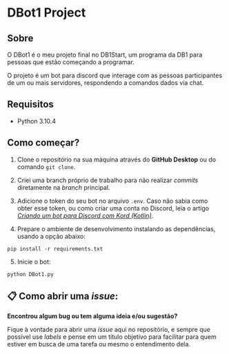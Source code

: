 # DBot1 Project

## Sobre

O DBot1 é o meu projeto final no DB1Start, um programa da DB1 para pessoas que estão começando a programar.

O projeto é um bot para discord que interage com as pessoas participantes de um ou mais servidores, respondendo a comandos dados via chat.
## Requisitos

- Python 3.10.4

## Como começar?

1. Clone o repositório na sua máquina através do **GitHub Desktop** ou do comando `git clone`.

2. Criei uma branch próprio de trabalho para não realizar _commits_ diretamente na _branch_ principal.

3. Adicione o token do seu bot no arquivo `.env`. Caso não sabia como obter esse token, ou como criar uma conta no Discord, leia o artigo [*Criando um bot para Discord com Kord (Kotlin)*](https://dev.to/kotlinautas/criando-um-bot-para-discord-com-kord-kotlin-4opb).

4. Prepare o ambiente de desenvolvimento instalando as dependências, usando a opção abaixo:

```console
pip install -r requirements.txt
```

5. Inicie o bot:

```console
python DBot1.py
```
## 📋 Como abrir uma _issue_:

**Encontrou algum bug ou tem alguma ideia e/ou sugestão?**

Fique à vontade para abrir uma _issue_ aqui no repositório, e sempre que possível use _labels_ e pense em um título objetivo para facilitar para quem estiver em busca de uma tarefa ou mesmo o entendimento dela.
